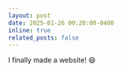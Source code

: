 ```yaml
---
layout: post
date: 2025-01-26 00:20:00-0400
inline: true
related_posts: false
---
```


I finally made a website! :smile:

